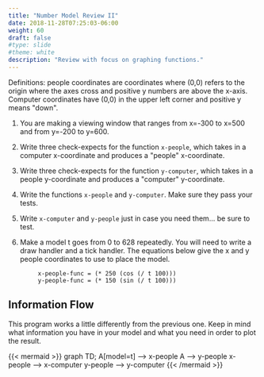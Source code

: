 ```yaml
---
title: "Number Model Review II"
date: 2018-11-28T07:25:03-06:00
weight: 60
draft: false
#type: slide
#theme: white
description: "Review with focus on graphing functions."
---
```


Definitions: people coordinates are coordinates where (0,0) refers to
the origin where the axes cross and positive y numbers are above the
x-axis. Computer coordinates have (0,0) in the upper left corner and
positive y means "down".

1. You are making a viewing window that ranges from x=-300 to x=500 and
from y=-200 to y=600.

2. Write three check-expects for the function `x-people`, which takes in a computer x-coordinate and produces a "people" x-coordinate.

3. Write three check-expects for the function `y-computer`, which takes in a people y-coordinate and produces a "computer" y-coordinate.

3. Write the functions `x-people` and `y-computer`. Make sure
they pass your tests.

4. Write `x-computer` and `y-people` just in case you need them... be
   sure to test.

5. Make a model t goes from 0 to 628 repeatedly. You will need to
   write a draw handler and a tick handler. The equations below give
   the x and y people coordinates to use to place the model.

            x-people-func = (* 250 (cos (/ t 100)))
            y-people-func = (* 150 (sin (/ t 100)))


## Information Flow
This program works a little differently from the previous one. Keep in
mind what information you have in your model and what you need in
order to plot the result.

{{< mermaid >}}
graph TD;
   A[model=t] --> x-people
   A --> y-people
   x-people --> x-computer
   y-people --> y-computer
{{< /mermaid >}}
